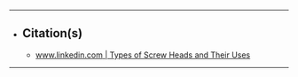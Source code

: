 ***

- ## Citation(s)
  - [www.linkedin.com | Types of Screw Heads and Their Uses](https://www.linkedin.com/pulse/types-screw-heads-uses-%C3%BCnal-sevim)

***